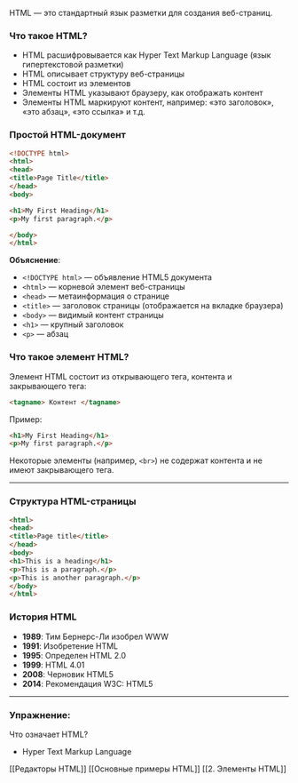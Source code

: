 
HTML — это стандартный язык разметки для создания веб-страниц.
### Что такое HTML?
- HTML расшифровывается как Hyper Text Markup Language (язык гипертекстовой разметки)
- HTML описывает структуру веб-страницы
- HTML состоит из элементов
- Элементы HTML указывают браузеру, как отображать контент
- Элементы HTML маркируют контент, например: «это заголовок», «это абзац», «это ссылка» и т.д.

### Простой HTML-документ

```html
<!DOCTYPE html>
<html>
<head>
<title>Page Title</title>
</head>
<body>

<h1>My First Heading</h1>
<p>My first paragraph.</p>

</body>
</html>
```

**Объяснение**:
- `<!DOCTYPE html>` — объявление HTML5 документа
- `<html>` — корневой элемент веб-страницы
- `<head>` — метаинформация о странице
- `<title>` — заголовок страницы (отображается на вкладке браузера)
- `<body>` — видимый контент страницы
- `<h1>` — крупный заголовок
- `<p>` — абзац

### Что такое элемент HTML?
Элемент HTML состоит из открывающего тега, контента и закрывающего тега:

```html
<tagname> Контент </tagname>
```

Пример:
```html
<h1>My First Heading</h1>
<p>My first paragraph.</p>
```

Некоторые элементы (например, `<br>`) не содержат контента и не имеют закрывающего тега.

---

### Структура HTML-страницы

```html
<html>
<head>
<title>Page title</title>
</head>
<body>
<h1>This is a heading</h1>
<p>This is a paragraph.</p>
<p>This is another paragraph.</p>
</body>
</html>
```

### История HTML
- **1989**: Тим Бернерс-Ли изобрел WWW
- **1991**: Изобретение HTML
- **1995**: Определен HTML 2.0
- **1999**: HTML 4.01
- **2008**: Черновик HTML5
- **2014**: Рекомендация W3C: HTML5

---

### Упражнение:
Что означает HTML?
- Hyper Text Markup Language

[[Редакторы HTML]]
[[Основные примеры HTML]]
[[2. Элементы HTML]]